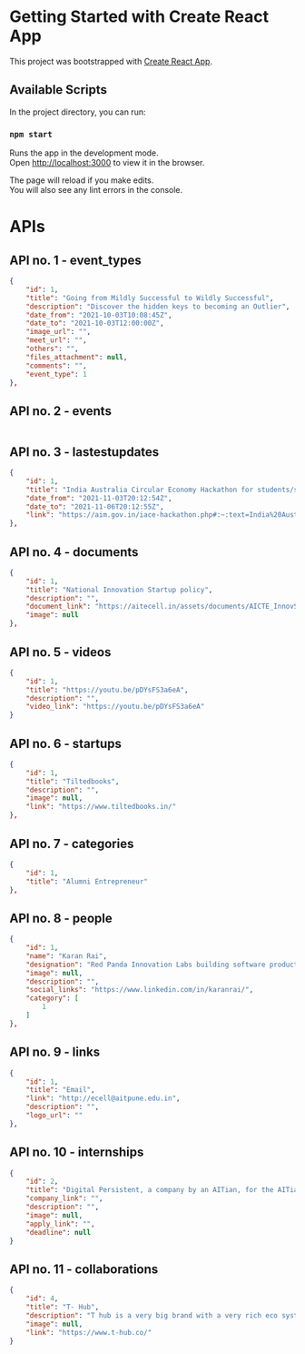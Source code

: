 # Getting Started with Create React App

This project was bootstrapped with [Create React App](https://github.com/facebook/create-react-app).

## Available Scripts

In the project directory, you can run:

### `npm start`

Runs the app in the development mode.\
Open [http://localhost:3000](http://localhost:3000) to view it in the browser.

The page will reload if you make edits.\
You will also see any lint errors in the console.


# APIs

## API no. 1 - event_types
```json
{
    "id": 1,
    "title": "Going from Mildly Successful to Wildly Successful",
    "description": "Discover the hidden keys to becoming an Outlier",
    "date_from": "2021-10-03T10:08:45Z",
    "date_to": "2021-10-03T12:00:00Z",
    "image_url": "",
    "meet_url": "",
    "others": "",
    "files_attachment": null,
    "comments": "",
    "event_type": 1
},
```

<!-- ############# -->

## API no. 2 - events
```json
```

## API no. 3 - lastestupdates
```json
{
    "id": 1,
    "title": "India Australia Circular Economy Hackathon for students/startups",
    "date_from": "2021-11-03T20:12:54Z",
    "date_to": "2021-11-06T20:12:55Z",
    "link": "https://aim.gov.in/iace-hackathon.php#:~:text=India%20Australia%20Circular%20Economy%20Hackathon,nations%20in%20fostering%20innovative%20solutions"
},
```
<!-- ############# -->

## API no. 4 - documents
```json
{
    "id": 1,
    "title": "National Innovation Startup policy",
    "description": "",
    "document_link": "https://aitecell.in/assets/documents/AICTE_InnovStartupPolicyNISP_2019.pdf",
    "image": null
},
```
<!-- ############# -->

## API no. 5 - videos
```json
{
    "id": 1,
    "title": "https://youtu.be/pDYsFS3a6eA",
    "description": "",
    "video_link": "https://youtu.be/pDYsFS3a6eA"
}
```
<!-- ############# -->

## API no. 6 - startups
```json
{
    "id": 1,
    "title": "Tiltedbooks",
    "description": "",
    "image": null,
    "link": "https://www.tiltedbooks.in/"
},
```
<!-- ############# -->

## API no. 7 - categories
```json
{
    "id": 1,
    "title": "Alumni Entrepreneur"
},
```
<!-- ############# -->

## API no. 8 - people
```json
{
    "id": 1,
    "name": "Karan Rai",
    "designation": "Red Panda Innovation Labs building software products.",
    "image": null,
    "description": "",
    "social_links": "https://www.linkedin.com/in/karanrai/",
    "category": [
        1
    ]
},
```
<!-- ############# -->

## API no. 9 - links
```json
{
    "id": 1,
    "title": "Email",
    "link": "http://ecell@aitpune.edu.in",
    "description": "",
    "logo_url": ""
},
```
<!-- ############# -->

## API no. 10 - internships
```json
{
    "id": 2,
    "title": "Digital Persistent, a company by an AITian, for the AITians",
    "company_link": "",
    "description": "",
    "image": null,
    "apply_link": "",
    "deadline": null
}
```
<!-- ############# -->

## API no. 11 - collaborations
```json
{
    "id": 4,
    "title": "T- Hub",
    "description": "T hub is a very big brand with a very rich eco system for start ups. It is one of the prime “Atal incubation Center” funded by Govt. of India. Networking Opportunities, T-Hub in partnership with academia, investors, mentors, service providers and the government has over 500 startups.",
    "image": null,
    "link": "https://www.t-hub.co/"
}
```
